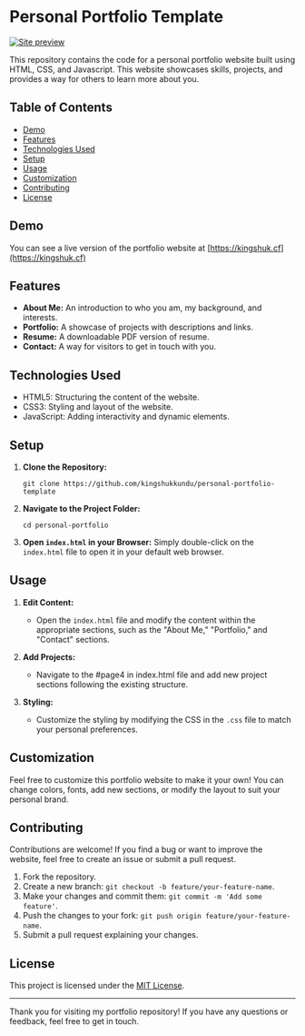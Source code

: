 # Personal Portfolio Template

[![Site preview](/images/bg/site-preview.png)](https://kingshuk.cf)

This repository contains the code for a personal portfolio website built using HTML, CSS, and Javascript. This website showcases skills, projects, and provides a way for others to learn more about you.

## Table of Contents

- [Demo](#demo)
- [Features](#features)
- [Technologies Used](#technologies-used)
- [Setup](#setup)
- [Usage](#usage)
- [Customization](#customization)
- [Contributing](#contributing)
- [License](#license)

## Demo

You can see a live version of the portfolio website at [https://kingshuk.cf](https://kingshuk.cf)

## Features

- **About Me:** An introduction to who you am, my background, and interests.
- **Portfolio:** A showcase of projects with descriptions and links.
- **Resume:** A downloadable PDF version of resume.
- **Contact:** A way for visitors to get in touch with you.

## Technologies Used

- HTML5: Structuring the content of the website.
- CSS3: Styling and layout of the website.
- JavaScript: Adding interactivity and dynamic elements.

## Setup

1. **Clone the Repository:** 
   ```
   git clone https://github.com/kingshukkundu/personal-portfolio-template
   ```

2. **Navigate to the Project Folder:**
   ```
   cd personal-portfolio
   ```

3. **Open `index.html` in your Browser:**
   Simply double-click on the `index.html` file to open it in your default web browser.

## Usage

1. **Edit Content:**
   - Open the `index.html` file and modify the content within the appropriate sections, such as the "About Me," "Portfolio," and "Contact" sections.

2. **Add Projects:**
   - Navigate to the \#page4 in index.html file and add new project sections following the existing structure.

3. **Styling:**
   - Customize the styling by modifying the CSS in the `.css` file to match your personal preferences.

## Customization

Feel free to customize this portfolio website to make it your own! You can change colors, fonts, add new sections, or modify the layout to suit your personal brand.

## Contributing

Contributions are welcome! If you find a bug or want to improve the website, feel free to create an issue or submit a pull request.

1. Fork the repository.
2. Create a new branch: `git checkout -b feature/your-feature-name`.
3. Make your changes and commit them: `git commit -m 'Add some feature'`.
4. Push the changes to your fork: `git push origin feature/your-feature-name`.
5. Submit a pull request explaining your changes.

## License

This project is licensed under the [MIT License](LICENSE).

---

Thank you for visiting my portfolio repository! If you have any questions or feedback, feel free to get in touch.
